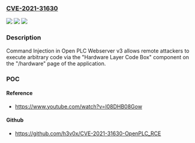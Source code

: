 ### [CVE-2021-31630](https://cve.mitre.org/cgi-bin/cvename.cgi?name=CVE-2021-31630)
![](https://img.shields.io/static/v1?label=Product&message=n%2Fa&color=blue)
![](https://img.shields.io/static/v1?label=Version&message=n%2Fa&color=blue)
![](https://img.shields.io/static/v1?label=Vulnerability&message=n%2Fa&color=brighgreen)

### Description

Command Injection in Open PLC Webserver v3 allows remote attackers to execute arbitrary code via the "Hardware Layer Code Box" component on the "/hardware" page of the application.

### POC

#### Reference
- https://www.youtube.com/watch?v=l08DHB08Gow

#### Github
- https://github.com/h3v0x/CVE-2021-31630-OpenPLC_RCE

